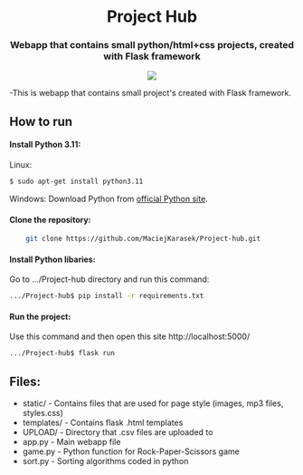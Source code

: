<h1 align=center> Project Hub </h1>
<h3 align=center> Webapp that contains small python/html+css projects, created with Flask framework </h3>

<p align="center">
<img src=https://img.shields.io/github/last-commit/MaciejKarasek/Project-hub>
</p>

-This is webapp that contains small project's created with Flask framework.

## How to run

#### Install Python 3.11:
Linux:
```bash
$ sudo apt-get install python3.11
```

Windows:
Download Python from [official Python site](https://www.python.org/downloads/windows/).

#### Clone the repository:
```bash
    git clone https://github.com/MaciejKarasek/Project-hub.git
```

#### Install Python libaries:
Go to .../Project-hub directory and run this command:
```bash
.../Project-hub$ pip install -r requirements.txt
```
#### Run the project:
Use this command and then open this site http://localhost:5000/
```bash
.../Project-hub$ flask run
```
## Files:
* static/ - Contains files that are used for page style (images, mp3 files, styles.css)
* templates/ - Contains flask .html templates
* UPLOAD/ - Directory that .csv files are uploaded to
* app.py - Main webapp file
* game.py - Python function for Rock-Paper-Scissors game
* sort.py - Sorting algorithms coded in python 